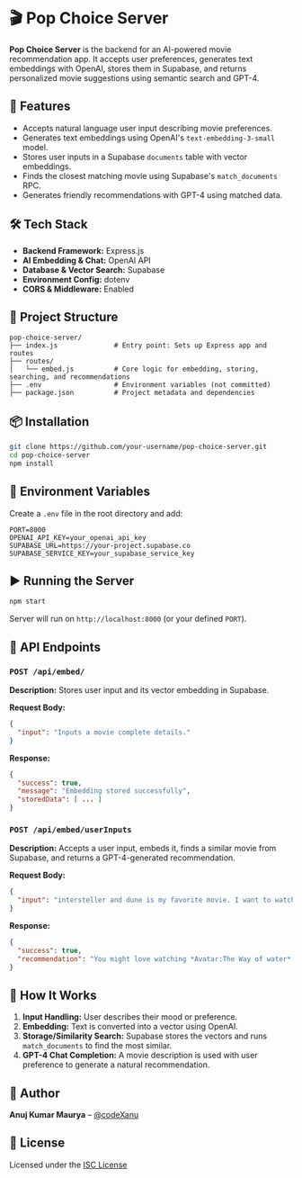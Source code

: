 # 🎬 Pop Choice Server

**Pop Choice Server** is the backend for an AI-powered movie recommendation app. It accepts user preferences, generates text embeddings with OpenAI, stores them in Supabase, and returns personalized movie suggestions using semantic search and GPT-4.

## 🚀 Features

- Accepts natural language user input describing movie preferences.
- Generates text embeddings using OpenAI's `text-embedding-3-small` model.
- Stores user inputs in a Supabase `documents` table with vector embeddings.
- Finds the closest matching movie using Supabase's `match_documents` RPC.
- Generates friendly recommendations with GPT-4 using matched data.

## 🛠️ Tech Stack

- **Backend Framework:** Express.js
- **AI Embedding & Chat:** OpenAI API
- **Database & Vector Search:** Supabase
- **Environment Config:** dotenv
- **CORS & Middleware:** Enabled

## 📂 Project Structure

```
pop-choice-server/
├── index.js              # Entry point: Sets up Express app and routes
├── routes/
│   └── embed.js          # Core logic for embedding, storing, searching, and recommendations
├── .env                  # Environment variables (not committed)
├── package.json          # Project metadata and dependencies
```

## 📦 Installation

```bash
git clone https://github.com/your-username/pop-choice-server.git
cd pop-choice-server
npm install
```

## 🧪 Environment Variables

Create a `.env` file in the root directory and add:

```env
PORT=8000
OPENAI_API_KEY=your_openai_api_key
SUPABASE_URL=https://your-project.supabase.co
SUPABASE_SERVICE_KEY=your_supabase_service_key
```

## ▶️ Running the Server

```bash
npm start
```

Server will run on `http://localhost:8000` (or your defined `PORT`).

## 📡 API Endpoints

### `POST /api/embed/`

**Description:** Stores user input and its vector embedding in Supabase.

**Request Body:**
```json
{
  "input": "Inputs a movie complete details."
}
```

**Response:**
```json
{
  "success": true,
  "message": "Embedding stored successfully",
  "storedData": [ ... ]
}
```

### `POST /api/embed/userInputs`

**Description:** Accepts a user input, embeds it, finds a similar movie from Supabase, and returns a GPT-4-generated recommendation.

**Request Body:**
```json
{
  "input": "intersteller and dune is my favorite movie. I want to watch new. I want something serious, epic and emotional."
}
```

**Response:**
```json
{
  "success": true,
  "recommendation": "You might love watching *Avatar:The Way of water* – this movie will sure to satisfy ypur craving for something serious and new......"
}
```

## 🧠 How It Works

1. **Input Handling:** User describes their mood or preference.
2. **Embedding:** Text is converted into a vector using OpenAI.
3. **Storage/Similarity Search:** Supabase stores the vectors and runs `match_documents` to find the most similar.
4. **GPT-4 Chat Completion:** A movie description is used with user preference to generate a natural recommendation.

## 👤 Author

**Anuj Kumar Maurya** – [@codeXanu](https://github.com/codeXanu)

## 📃 License

Licensed under the [ISC License](https://opensource.org/licenses/ISC)